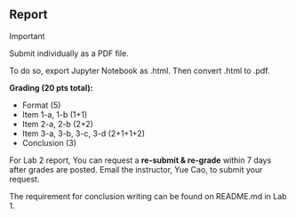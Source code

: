 ## Report 

> [!IMPORTANT]
> Submit individually as a PDF file.

To do so, export Jupyter Notebook as .html. Then convert .html to .pdf. 

**Grading (20 pts total):**  
- Format (5)  
- Item 1-a, 1-b (1+1)  
- Item 2-a, 2-b (2+2)
- Item 3-a, 3-b, 3-c, 3-d (2+1+1+2)  
- Conclusion (3)  

For Lab 2 report, You can request a **re-submit & re-grade** within 7 days after grades are posted. Email the instructor, Yue Cao, to submit your request.

The requirement for conclusion writing can be found on README.md in Lab 1.
